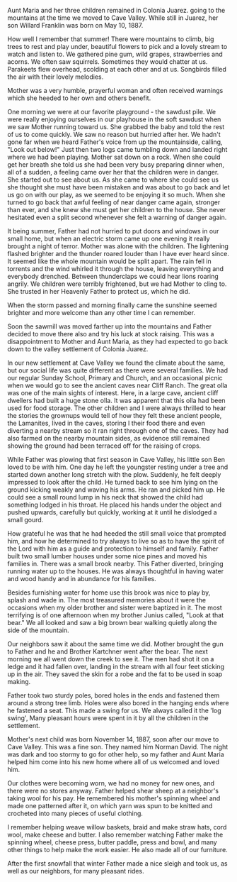 Aunt Maria and her three children remained in Colonia Juarez. going to
the mountains at the time we moved to Cave Valley. While still in
Juarez, her son Willard Franklin was born on May 10, 1887.

How well I remember that summer! There were mountains to climb, big
trees to rest and play under, beautiful flowers to pick and a lovely
stream to watch and listen to. We gathered pine gum, wild grapes,
strawberries and acorns. We often saw squirrels. Sometimes they would
chatter at us. Parakeets flew overhead, scolding at each other and at
us. Songbirds filled the air with their lovely melodies.

Mother was a very humble, prayerful woman and often received warnings
which she heeded to her own and others benefit.

One morning we were at our favorite playground - the sawdust pile.
We were really enjoying ourselves in our playhouse in the soft sawdust
when we saw Mother running toward us. She grabbed the baby and told
the rest of us to come quickly. We saw no reason but hurried after her.
We hadn't gone far when we heard Father's voice from up the mountainside,
calling, "Look out below!" Just then two logs came tumbling down and
landed right where we had been playing. Mother sat down on a rock. When
she could get her breath she told us she had been very busy preparing
dinner when, all of a sudden, a feeling came over her that the children
were in danger. She started out to see about us. As she came to where
she could see us she thought she must have been mistaken and was about
to go back and let us go on with our play, as we seemed to be
enjoying it so much. When she turned to go back that awful feeling of
near danger came again, stronger than ever, and she knew she must
get her children to the house. She never hesitated even a split
second whenever she felt a warning of danger again.

It being summer, Father had not hurried to put doors and windows in our
small home, but when an electric storm came up one evening it really
brought a night of terror. Mother was alone with the children. The
lightening flashed brighter and the thunder roared louder than I have
ever heard since. It seemed like the whole mountain would be split
apart. The rain fell in torrents and the wind whirled it through the
house, leaving everything and everybody drenched. Between thunderclaps
we could hear lions roaring angrily. We children were terribly frightened,
but we had Mother to cling to. She trusted in her Heavenly Father to
protect us, which he did.

When the storm passed and morning finally came the sunshine seemed
brighter and more welcome than any other time I can remember.

Soon the sawmill was moved farther up into the mountains and Father
decided to move there also and try his luck at stock raising. This was a
disappointment to Mother and Aunt Maria, as they had expected to go
back down to the valley settlement of Colonia Juarez.

In our new settlement at Cave Valley we found the climate about the same,
but our social life was quite different as there were several families.
We had our regular Sunday School, Primary and Church, and an occasional
picnic when we would go to see the ancient caves near Cliff Ranch. The
great olla was one of the main sights of interest. Here, in a large cave,
ancient cliff dwellers had built a huge stone olla. It was apparent that
this olla had been used for food storage. The other children and I were
always thrilled to hear the stories the grownups would tell of how they
felt these ancient people, the Lamanites, lived in the caves, storing I
their food there and even diverting a nearby stream so it ran right
through one of the caves. They had also farmed on the nearby mountain
sides, as evidence still remained showing the ground had been terraced
off for the raising of crops.

While Father was plowing that first season in Cave Valley, his little
son Ben loved to be with him. One day he left the youngster resting under
a tree and started down another long stretch with the plow. Suddenly, he
felt deeply impressed to look after the child. He turned back to see him
lying on the ground kicking weakly and waving his arms. He ran and
picked him up. He could see a small round lump in his neck that showed
the child had something lodged in his throat. He placed his hands under
the object and pushed upwards, carefully but quickly, working at it until
he dislodged a small gourd.

How grateful he was that he had heeded the still small voice that prompted
him, and how he determined to try always to live so as to have the spirit
of the Lord with him as a guide and protection to himself and family.
Father built two small lumber houses under some nice pines and moved his
families in. There was a small brook nearby. This Father diverted, bringing
running water up to the houses. He was always thoughtful in having water
and wood handy and in abundance for his families.

Besides furnishing water for home use this brook was nice to play by,
splash and wade in. The most treasured memories about it were the
occasions when my older brother and sister were baptized in it. The most
terrifying is of one afternoon when my brother Junius called, "Look at
that bear." We all looked and saw a big brown bear walking quietly
along the side of the mountain.

Our neighbors saw it about the same time we did. Mother brought the gun
to Father and he and Brother Kartchner went after the bear. The next
morning we all went down the creek to see it. The men had shot it on a
ledge and it had fallen over, landing in the stream with all four feet
sticking up in the air. They saved the skin for a robe and the fat to be
used in soap making.

Father took two sturdy poles, bored holes in the ends and fastened them
around a strong tree limb. Holes were also bored in the hanging ends
where he fastened a seat. This made a swing for us. We always called it
the 'log swing', Many pleasant hours were spent in it by all the children
in the settlement.

Mother's next child was born November 14, 1887, soon after our move to
Cave Valley. This was a fine son. They named him Norman David. The night
was dark and too stormy to go for other help, so my father and Aunt
Maria helped him come into his new home where all of us welcomed and
loved him.

Our clothes were becoming worn, we had no money for new ones, and there
were no stores anyway. Father helped shear sheep at a neighbor's taking
wool for his pay. He remembered his mother's spinning wheel and made one
patterned after it, on which yarn was spun to be knitted and crocheted
into many pieces of useful clothing.

I remember helping weave willow baskets, braid and make straw hats,
cord wool, make cheese and butter. I also remember watching Father make
the spinning wheel, cheese press, butter paddle, press and bowl, and
many other things to help make the work easier. He also made all of our
furniture.

After the first snowfall that winter Father made a nice sleigh and took
us, as well as our neighbors, for many pleasant rides.